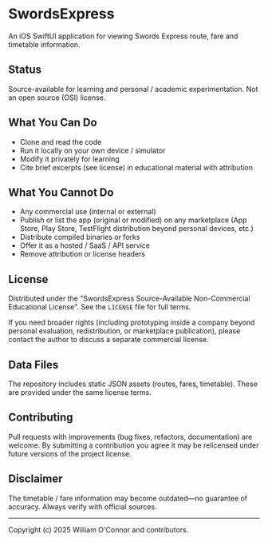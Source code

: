 # SwordsExpress

An iOS SwiftUI application for viewing Swords Express route, fare and timetable information.

## Status
Source-available for learning and personal / academic experimentation. Not an open source (OSI) license.

## What You Can Do
- Clone and read the code
- Run it locally on your own device / simulator
- Modify it privately for learning
- Cite brief excerpts (see license) in educational material with attribution

## What You Cannot Do
- Any commercial use (internal or external)
- Publish or list the app (original or modified) on any marketplace (App Store, Play Store, TestFlight distribution beyond personal devices, etc.)
- Distribute compiled binaries or forks
- Offer it as a hosted / SaaS / API service
- Remove attribution or license headers

## License
Distributed under the "SwordsExpress Source-Available Non-Commercial Educational License". See the `LICENSE` file for full terms.

If you need broader rights (including prototyping inside a company beyond personal evaluation, redistribution, or marketplace publication), please contact the author to discuss a separate commercial license.

## Data Files
The repository includes static JSON assets (routes, fares, timetable). These are provided under the same license terms.

## Contributing
Pull requests with improvements (bug fixes, refactors, documentation) are welcome. By submitting a contribution you agree it may be relicensed under future versions of the project license.

## Disclaimer
The timetable / fare information may become outdated—no guarantee of accuracy. Always verify with official sources.

---
Copyright (c) 2025 William O'Connor and contributors.